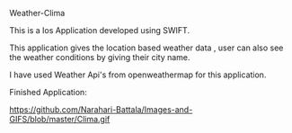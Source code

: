 Weather-Clima

This is a Ios Application developed using SWIFT.

This application gives the location based weather data , user can also see the weather conditions by giving their city name.

I have used Weather Api's from openweathermap for this application.

Finished Application:

https://github.com/Narahari-Battala/Images-and-GIFS/blob/master/Clima.gif

